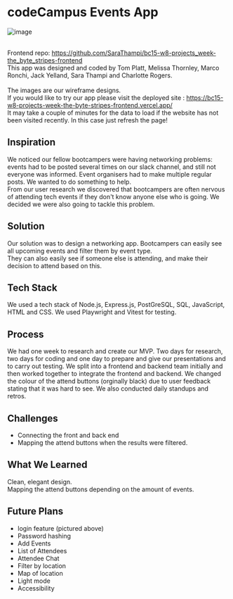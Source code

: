 # codeCampus Events App

![image](https://github.com/SaraThampi/SaraThampi/assets/128574441/d6ff7e4e-6892-4b3a-abdb-27c181322a9b)

\
Frontend repo: 
https://github.com/SaraThampi/bc15-w8-projects_week-the_byte_stripes-frontend \
This app was designed and coded by Tom Platt, Melissa Thornley, Marco Ronchi, Jack Yelland, Sara Thampi and Charlotte Rogers.\
\
The images are our wireframe designs. \
If you would like to try our app please visit the deployed site : https://bc15-w8-projects-week-the-byte-stripes-frontend.vercel.app/ \
It may take a couple of minutes for the data to load if the website has not been visited recently. In this case just refresh the page!

## Inspiration
We noticed our fellow bootcampers were having networking problems: events had to be posted several times on our slack channel, and still not everyone was informed. Event organisers had to make multiple regular 
posts. We wanted to do something to help.\
From our user research we discovered that bootcampers are often nervous of attending tech events if they don't know anyone else who is going. We decided we were also going to tackle this problem.

## Solution
Our solution was to design a networking app. Bootcampers can easily see all upcoming events and filter them by event type. \
They can also easily see if someone else is attending, and make their decision to attend based on this.

## Tech Stack
We used a tech stack of Node.js, Express.js, PostGreSQL, SQL, JavaScript, HTML and CSS. We used Playwright and Vitest for testing.

## Process
We had one week to research and create our MVP. Two days for research, two days for coding and one day to prepare and give our presentations and to carry out testing. We split into a frontend and backend team initially and then worked together to integrate the frontend and backend. We changed the colour of the attend buttons (orginally black) due to user feedback stating that it was hard to see. We also conducted daily standups and retros.

## Challenges
- Connecting the front and back end
- Mapping the attend buttons when the results were filtered.

## What We Learned
Clean, elegant design. \
Mapping the attend buttons depending on the amount of events.

## Future Plans
- login feature (pictured above)
- Password hashing
- Add Events
- List of Attendees
- Attendee Chat
- Filter by location
- Map of location
- Light mode
- Accessibility


